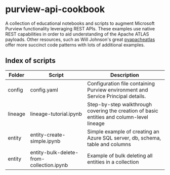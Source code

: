 # purview-api-cookbook
A collection of educational notebooks and scripts to augment Microsoft Purview functionality leveraging REST APIs.  These examples use native REST capabilities in order to aid understanding of the Apache ATLAS payloads.  Other resources, such as Will Johnson's great [pyapacheatlas](https://github.com/wjohnson/pyapacheatlas) offer more succinct code patterns with lots of additional examples.

## Index of scripts

| Folder | Script | Description |
| ------ | ------ | ----------- |
| config | config.yaml | Configuration file containing Purview environment and Service Principal details.
| lineage | lineage-tutorial.ipynb | Step-by-step walkthrough covering the creation of basic entities and column-level lineage
| entity | entity-create-simple.ipynb | Simple example of creating an Azure SQL server, db, schema, table and columns
| entity | entity-bulk-delete-from-collection.ipynb | Example of bulk deleting all entities in a collection